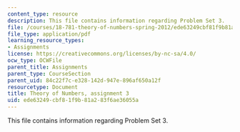 ```yaml
---
content_type: resource
description: This file contains information regarding Problem Set 3.
file: /courses/18-781-theory-of-numbers-spring-2012/ede63249cbf81f9b81a283f6ae36055a_MIT18_781S12_pset3.pdf
file_type: application/pdf
learning_resource_types:
- Assignments
license: https://creativecommons.org/licenses/by-nc-sa/4.0/
ocw_type: OCWFile
parent_title: Assignments
parent_type: CourseSection
parent_uid: 84c22f7c-e328-142d-947e-896af650a12f
resourcetype: Document
title: Theory of Numbers, assignment 3
uid: ede63249-cbf8-1f9b-81a2-83f6ae36055a
---
```

This file contains information regarding Problem Set 3.